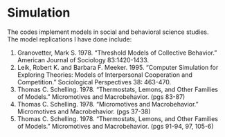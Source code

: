 # Simulation
The codes implement models in social and behavioral science studies. <br />
The model replications I have done include: <br />
1. Granovetter, Mark S. 1978. “Threshold Models of Collective Behavior.” American Journal of Sociology 83:1420-1433. <br />
2. Leik, Robert K. and Barbara F. Meeker. 1995. “Computer Simulation for Exploring Theories: Models of Interpersonal Cooperation and Competition.” Sociological Perspectives 38: 463-470. <br />
3. Thomas C. Schelling. 1978. “Thermostats, Lemons, and Other Families of Models.” Micromotives and Macrobehavior. (pgs 83-87)
4. Thomas C. Schelling. 1978. “Micromotives and Macrobehavior.” Micromotives and Macrobehavior. (pgs 37-38)
5. Thomas C. Schelling. 1978. “Thermostats, Lemons, and Other Families of Models.” Micromotives and Macrobehavior. (pgs 91-94, 97, 105-6)
